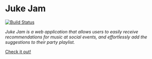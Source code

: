 # Juke Jam

[![Build Status](https://travis-ci.com/forte/juke-jam.svg?token=759c3Sz9dwdshoUPwoqG&branch=master)](https://travis-ci.com/forte/juke-jam)

_Juke Jam is a web application that allows users to easily receive recommendations for music at social events, and effortlessly add the suggestions to their party playlist._

[Check it out!](https://jukejam.herokuapp.com/)
